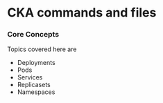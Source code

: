 # CKA commands and files

### Core Concepts

Topics covered here are

- Deployments
- Pods
- Services
- Replicasets
- Namespaces